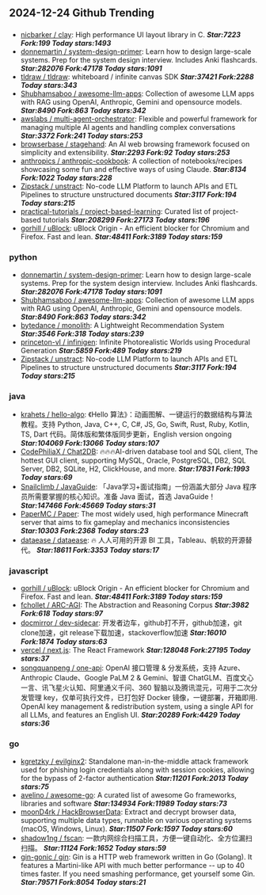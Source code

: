 ## 2024-12-24 Github Trending

### 
* [nicbarker / clay](https://github.com/nicbarker/clay): High performance UI layout library in C. ***Star:7223 Fork:199 Today stars:1493***
* [donnemartin / system-design-primer](https://github.com/donnemartin/system-design-primer): Learn how to design large-scale systems. Prep for the system design interview. Includes Anki flashcards. ***Star:282076 Fork:47178 Today stars:1091***
* [tldraw / tldraw](https://github.com/tldraw/tldraw): whiteboard / infinite canvas SDK ***Star:37421 Fork:2288 Today stars:343***
* [Shubhamsaboo / awesome-llm-apps](https://github.com/Shubhamsaboo/awesome-llm-apps): Collection of awesome LLM apps with RAG using OpenAI, Anthropic, Gemini and opensource models. ***Star:8490 Fork:863 Today stars:342***
* [awslabs / multi-agent-orchestrator](https://github.com/awslabs/multi-agent-orchestrator): Flexible and powerful framework for managing multiple AI agents and handling complex conversations ***Star:3372 Fork:241 Today stars:253***
* [browserbase / stagehand](https://github.com/browserbase/stagehand): An AI web browsing framework focused on simplicity and extensibility. ***Star:2293 Fork:92 Today stars:253***
* [anthropics / anthropic-cookbook](https://github.com/anthropics/anthropic-cookbook): A collection of notebooks/recipes showcasing some fun and effective ways of using Claude. ***Star:8134 Fork:1022 Today stars:228***
* [Zipstack / unstract](https://github.com/Zipstack/unstract): No-code LLM Platform to launch APIs and ETL Pipelines to structure unstructured documents ***Star:3117 Fork:194 Today stars:215***
* [practical-tutorials / project-based-learning](https://github.com/practical-tutorials/project-based-learning): Curated list of project-based tutorials ***Star:208299 Fork:27173 Today stars:196***
* [gorhill / uBlock](https://github.com/gorhill/uBlock): uBlock Origin - An efficient blocker for Chromium and Firefox. Fast and lean. ***Star:48411 Fork:3189 Today stars:159***

### python
* [donnemartin / system-design-primer](https://github.com/donnemartin/system-design-primer): Learn how to design large-scale systems. Prep for the system design interview. Includes Anki flashcards. ***Star:282076 Fork:47178 Today stars:1091***
* [Shubhamsaboo / awesome-llm-apps](https://github.com/Shubhamsaboo/awesome-llm-apps): Collection of awesome LLM apps with RAG using OpenAI, Anthropic, Gemini and opensource models. ***Star:8490 Fork:863 Today stars:342***
* [bytedance / monolith](https://github.com/bytedance/monolith): A Lightweight Recommendation System ***Star:3546 Fork:318 Today stars:239***
* [princeton-vl / infinigen](https://github.com/princeton-vl/infinigen): Infinite Photorealistic Worlds using Procedural Generation ***Star:5859 Fork:489 Today stars:219***
* [Zipstack / unstract](https://github.com/Zipstack/unstract): No-code LLM Platform to launch APIs and ETL Pipelines to structure unstructured documents ***Star:3117 Fork:194 Today stars:215***

### java
* [krahets / hello-algo](https://github.com/krahets/hello-algo): 《Hello 算法》：动画图解、一键运行的数据结构与算法教程。支持 Python, Java, C++, C, C#, JS, Go, Swift, Rust, Ruby, Kotlin, TS, Dart 代码。简体版和繁体版同步更新，English version ongoing ***Star:104069 Fork:13066 Today stars:107***
* [CodePhiliaX / Chat2DB](https://github.com/CodePhiliaX/Chat2DB): 🔥🔥🔥AI-driven database tool and SQL client, The hottest GUI client, supporting MySQL, Oracle, PostgreSQL, DB2, SQL Server, DB2, SQLite, H2, ClickHouse, and more. ***Star:17831 Fork:1993 Today stars:69***
* [Snailclimb / JavaGuide](https://github.com/Snailclimb/JavaGuide): 「Java学习+面试指南」一份涵盖大部分 Java 程序员所需要掌握的核心知识。准备 Java 面试，首选 JavaGuide！ ***Star:147466 Fork:45669 Today stars:31***
* [PaperMC / Paper](https://github.com/PaperMC/Paper): The most widely used, high performance Minecraft server that aims to fix gameplay and mechanics inconsistencies ***Star:10303 Fork:2368 Today stars:23***
* [dataease / dataease](https://github.com/dataease/dataease): 🔥 人人可用的开源 BI 工具，Tableau、帆软的开源替代。 ***Star:18611 Fork:3353 Today stars:17***

### javascript
* [gorhill / uBlock](https://github.com/gorhill/uBlock): uBlock Origin - An efficient blocker for Chromium and Firefox. Fast and lean. ***Star:48411 Fork:3189 Today stars:159***
* [fchollet / ARC-AGI](https://github.com/fchollet/ARC-AGI): The Abstraction and Reasoning Corpus ***Star:3982 Fork:618 Today stars:97***
* [docmirror / dev-sidecar](https://github.com/docmirror/dev-sidecar): 开发者边车，github打不开，github加速，git clone加速，git release下载加速，stackoverflow加速 ***Star:16010 Fork:1874 Today stars:63***
* [vercel / next.js](https://github.com/vercel/next.js): The React Framework ***Star:128048 Fork:27195 Today stars:37***
* [songquanpeng / one-api](https://github.com/songquanpeng/one-api): OpenAI 接口管理 & 分发系统，支持 Azure、Anthropic Claude、Google PaLM 2 & Gemini、智谱 ChatGLM、百度文心一言、讯飞星火认知、阿里通义千问、360 智脑以及腾讯混元，可用于二次分发管理 key，仅单可执行文件，已打包好 Docker 镜像，一键部署，开箱即用. OpenAI key management & redistribution system, using a single API for all LLMs, and features an English UI. ***Star:20289 Fork:4429 Today stars:36***

### go
* [kgretzky / evilginx2](https://github.com/kgretzky/evilginx2): Standalone man-in-the-middle attack framework used for phishing login credentials along with session cookies, allowing for the bypass of 2-factor authentication ***Star:11201 Fork:2013 Today stars:75***
* [avelino / awesome-go](https://github.com/avelino/awesome-go): A curated list of awesome Go frameworks, libraries and software ***Star:134934 Fork:11989 Today stars:73***
* [moonD4rk / HackBrowserData](https://github.com/moonD4rk/HackBrowserData): Extract and decrypt browser data, supporting multiple data types, runnable on various operating systems (macOS, Windows, Linux). ***Star:11507 Fork:1597 Today stars:60***
* [shadow1ng / fscan](https://github.com/shadow1ng/fscan): 一款内网综合扫描工具，方便一键自动化、全方位漏扫扫描。 ***Star:11124 Fork:1652 Today stars:59***
* [gin-gonic / gin](https://github.com/gin-gonic/gin): Gin is a HTTP web framework written in Go (Golang). It features a Martini-like API with much better performance -- up to 40 times faster. If you need smashing performance, get yourself some Gin. ***Star:79571 Fork:8054 Today stars:21***

